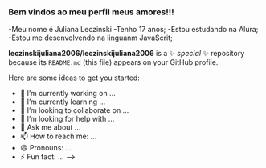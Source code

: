 ### Bem vindos ao meu perfil meus amores!!!

-Meu nome é Juliana Leczinski
-Tenho 17 anos;
-Estou estudando na Alura;
-Estou me desenvolvendo na linguanm JavaScrit;


**leczinskijuliana2006/leczinskijuliana2006** is a ✨ _special_ ✨ repository because its `README.md` (this file) appears on your GitHub profile.

Here are some ideas to get you started:

- 🔭 I’m currently working on ...
- 🌱 I’m currently learning ...
- 👯 I’m looking to collaborate on ...
- 🤔 I’m looking for help with ...
- 💬 Ask me about ...
- 📫 How to reach me: ...
- 😄 Pronouns: ...
- ⚡ Fun fact: ...
-->
